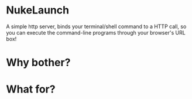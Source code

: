 # NukeLaunch
A simple http server, binds your terminal/shell command to a HTTP call, so you can execute the command-line programs through your browser's URL box!



# Why bother?




# What for?
